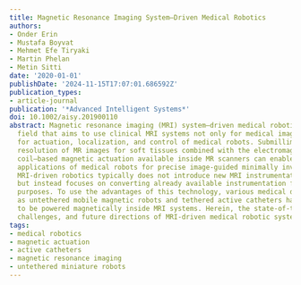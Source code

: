 ```yaml
---
title: Magnetic Resonance Imaging System–Driven Medical Robotics
authors:
- Onder Erin
- Mustafa Boyvat
- Mehmet Efe Tiryaki
- Martin Phelan
- Metin Sitti
date: '2020-01-01'
publishDate: '2024-11-15T17:07:01.686592Z'
publication_types:
- article-journal
publication: '*Advanced Intelligent Systems*'
doi: 10.1002/aisy.201900110
abstract: Magnetic resonance imaging (MRI) system–driven medical robotics is an emerging
  field that aims to use clinical MRI systems not only for medical imaging but also
  for actuation, localization, and control of medical robots. Submillimeter scale
  resolution of MR images for soft tissues combined with the electromagnetic gradient
  coil–based magnetic actuation available inside MR scanners can enable theranostic
  applications of medical robots for precise image-guided minimally invasive interventions.
  MRI-driven robotics typically does not introduce new MRI instrumentation for actuation
  but instead focuses on converting already available instrumentation for robotic
  purposes. To use the advantages of this technology, various medical devices such
  as untethered mobile magnetic robots and tethered active catheters have been designed
  to be powered magnetically inside MRI systems. Herein, the state-of-the-art progress,
  challenges, and future directions of MRI-driven medical robotic systems are reviewed.
tags:
- medical robotics
- magnetic actuation
- active catheters
- magnetic resonance imaging
- untethered miniature robots
---
```

